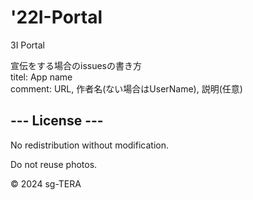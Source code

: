 # '22I-Portal

3I Portal

宣伝をする場合のissuesの書き方  
titel: App name  
comment: URL, 作者名(ない場合はUserName), 説明(任意)

## --- License ---  

No redistribution without modification.  

Do not reuse photos.

© 2024 sg-TERA
